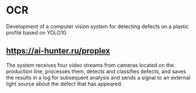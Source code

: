 # OCR
Development of a computer vision system for detecting defects on a plastic profile based on YOLO10.

## https://ai-hunter.ru/proplex

The system receives four video streams from cameras located on the production line, processes them, detects and classifies defects, and saves the results in a log for subsequent analysis and sends a signal to an external light source about the defect that has appeared.
